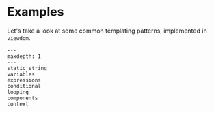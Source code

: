 # Examples

Let's take a look at some common templating patterns, implemented in ``viewdom``.

```{toctree}
---
maxdepth: 1
---
static_string
variables
expressions
conditional
looping
components
context
```



